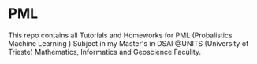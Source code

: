 # PML
This repo contains all Tutorials and Homeworks for PML (Probalistics Machine Learning ) Subject in my Master's in DSAI @UNITS (University of Trieste) Mathematics, Informatics and Geoscience Faculity.

